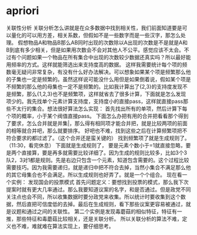 # apriori
关联性分析
关联分析怎么讲就是在众多数据中找到相关性，我们前面知道要是可以量化的可以用方差，相关系数，但假如不是一些数字而是一些汉字，那怎么处理。
假想物品A和物品B那么AB同时出现的次数除以A出现的次数是不是就是A和B到底有多少相关，但是如果用次数会不会对其他人不公平。感觉应该不太会。不过有个问题如果一个物品在所有集合中出现的次数较少数据还真实吗？所以最好能用频率的方式。这样就能筛选出来支持度高的数据。
这样我需要统计每个项的频数毫无疑问非常复杂，有没有什么好办法解决。可以想象如果某个项是频繁那么他的子集也一定是频繁的。虽然这样说可能没什么用但是如果倒着说，假如某个项是不频繁的那么他的母集也一定不是频繁的。比如我计算出了{2,3}的支持度发现不是频繁，那么{1,2,3}也不是频繁项，这样就省去了很多计算，下面就是怎么发现项少的。我先找单个元素计算支持度，支持度小的直接pass，这样就直接pass那些不太行的集合。想法很好算法怎么实现：
首先找出所有的单项，然后计算下每个项的概率，小于某个阀值直接pass。
下面怎么办把有用的合并把看看那个得到了要求，怎么合并就是并集|，那么得有相同项才能合并把，就是比较两项的前面的相等就合并吧，那么就要排序。
好吧也不难，找到这些之后在计算频繁项把不符合要求的都过滤了。（这个合并还是蛮关键的）
找到频繁项了就是生成规则了。（11:30，看完休息）
下面就是生成规则了，
要是元素个数小于=1就直接忽略，要是两个直接算，要是再多就需要比较详细了。因为生成的规则比较多，比如3个3队2，3对1都是规则。先是右边只包含一个元素，知道包含需要的。这个过程比较需要技巧。因为我需要递归，就是递归中把不符合去掉，当然小集合不满足那么他的其它母集合也不会满足。所以生成规则也好弄了。就是一个个组合。
现在看一个实例：
发现国会的投票模式
首先问题定义：要想找到投票的模式，那么我下次提案时就有更大几率通过。那么我要知道议案的名字，和是否通过。但是政党不同关注点也会不同，所以收集数据时要分政党来收集。所以统计时要收集到这个数据，然后直把可信度低的去掉。最后在生成规则，看下那些议案更容易被通过，就是议题和通过之间的关联性。
第二个实例是发现毒蘑菇的相似特征，特征有一推，那些特征和毒蘑菇比较相关，还是关联分析。
所以关联分析的算法不难，定义也不难，难就难在算法实现上，要仔细思考。
